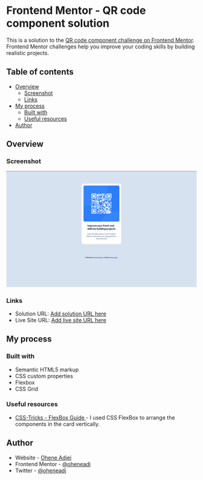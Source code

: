 # Frontend Mentor - QR code component solution

This is a solution to the [QR code component challenge on Frontend Mentor](https://www.frontendmentor.io/challenges/qr-code-component-iux_sIO_H). Frontend Mentor challenges help you improve your coding skills by building realistic projects. 

## Table of contents

- [Overview](#overview)
  - [Screenshot](#screenshot)
  - [Links](#links)
- [My process](#my-process)
  - [Built with](#built-with)
  - [Useful resources](#useful-resources)
- [Author](#author)

## Overview

### Screenshot

![](./screenshot.png)

### Links

- Solution URL: [Add solution URL here](https://github.com/oheneadj/QR-Code-Component)
- Live Site URL: [Add live site URL here](https://oheneadj.github.io/QR-Code-Component/)

## My process

### Built with

- Semantic HTML5 markup
- CSS custom properties
- Flexbox
- CSS Grid


### Useful resources

- [CSS-Tricks - FlexBox Guide ](https://css-tricks.com/snippets/css/a-guide-to-flexbox/) - I used CSS FlexBox to arrange the components in the card vertically.


## Author

- Website - [Ohene Adjei](https://oheneadjei.com)
- Frontend Mentor - [@oheneadj](https://www.frontendmentor.io/profile/oheneadj)
- Twitter - [@oheneadj](https://www.twitter.com/oheneadj)




